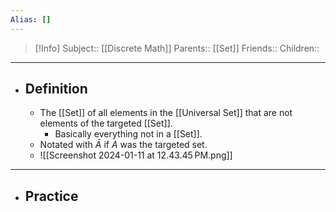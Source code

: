 ```yaml
---
Alias: []
---
```

> [!Info]
> Subject:: [[Discrete Math]]
> Parents:: [[Set]]
> Friends:: 
> Children:: 
---
- ## Definition
	- The [[Set]] of all elements in the [[Universal Set]] that are not elements of the targeted [[Set]].
		- Basically everything not in a [[Set]].
	- Notated with $\bar{A}$ if $A$ was the targeted set.
	- ![[Screenshot 2024-01-11 at 12.43.45 PM.png]]

---
- ## Practice